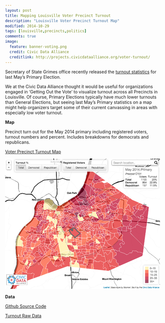 ```yaml
---
layout: post
title: Mapping Louisville Voter Precinct Turnout
description: "Louisville Voter Precinct Turnout Map"
modified: 2014-10-29
tags: [louisville,precincts,politics]
comments: true
image:
  feature: banner-voting.png
  credit: Civic Data Alliance
  creditlink: http://projects.civicdataalliance.org/voter-turnout/
---
```


Secretary of State Grimes office recently released the [turnout statistics](http://elect.ky.gov/statistics/Pages/turnoutstatistics.aspx) for last May’s Primary Election.

We at the Civic Data Alliance thought it would be useful for organizations engaged in ‘Getting Out the Vote’ to visualize turnout across all Precincts in Louisville. Of course, Primary Elections typically have much lower turnouts than General Elections, but seeing last May’s Primary statistics on a map might help organizers target some of their current canvassing in areas with especially low voter turnout.

**Map**

Precinct turn out for the May 2014 primary including registered voters, turnout numbers and percent. Includes breakdowns for democrats and republicans.

[Voter Precinct Turnout Map](http://projects.civicdataalliance.org/voter-turnout/)

![Voter Turnout Map](/images/screenshot-voter-turnout.png)

**Data**

[Github Source Code](https://github.com/civicdata/LouisvilleVoterTurnoutMap)

[Turnout Raw Data](http://data.civicdataalliance.org/dataset/ky-voting-precinct-results)